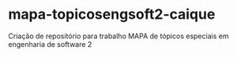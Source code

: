 # mapa-topicosengsoft2-caique
Criação de repositório para trabalho MAPA de tópicos especiais em engenharia de software 2 

